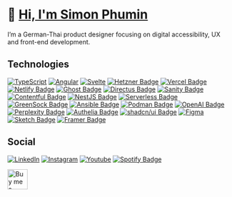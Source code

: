 # 👋 [Hi, I'm Simon Phumin](https://www.youtube.com/watch?v=dQw4w9WgXcQ)

I’m a German-Thai product designer focusing on digital accessibility, UX and front-end development.

## Technologies

[![TypeScript](https://img.shields.io/badge/TypeScript-%23007ACC.svg?style=flat&logoColor=fff&logo=typescript)](https://www.typescriptlang.org/)
[![Angular](https://img.shields.io/badge/Angular-DD0031?style=flat&logo=angular)](https://angular.dev/)
[![Svelte](https://img.shields.io/badge/Svelte-fff?style=flat&logo=svelte&logoColor=FF3E00)](https://svelte.dev/)
[![Hetzner Badge](https://img.shields.io/badge/Hetzner-D50C2D?logo=hetzner&logoColor=fff&style=flat)](https://www.hetzner.com/de/cloud/)
[![Vercel Badge](https://img.shields.io/badge/Vercel-000?logo=vercel&logoColor=fff&style=flat)](https://vercel.com/)
[![Netlify Badge](https://img.shields.io/badge/Netlify-fff?logo=netlify&logoColor=00C7B7&style=flat)](https://netlify.com/)
[![Ghost Badge](https://img.shields.io/badge/Ghost-15171A?logo=ghost&logoColor=fff&)](https://ghost.org/)
[![Directus Badge](https://img.shields.io/badge/Directus-263238?logo=directus&style=flat)](https://directus.io/)
[![Sanity Badge](https://img.shields.io/badge/Sanity-000?logo=sanity&logoColor=fff&style=flat)](https://directus.io/)
[![Contentful Badge](https://img.shields.io/badge/Contentful-2478CC?logo=contentful&logoColor=fff&style=flat)](https://www.contentful.com/)
[![NestJS Badge](https://img.shields.io/badge/NestJS-E0234E?logo=nestjs&logoColor=fff&style=flat)](https://nestjs.com/)
[![Serverless Badge](https://img.shields.io/badge/Serverless-FD5750?logo=serverless&logoColor=fff&style=flat)](https://www.serverless.com/)
[![GreenSock Badge](https://img.shields.io/badge/GreenSock-000?logo=greensock&logoColor=fff&style=flat)](https://gsap.com/)
[![Ansible Badge](https://img.shields.io/badge/Ansible-E00?logo=ansible&logoColor=fff&style=flat)](https://www.ansible.com/)
[![Podman Badge](https://img.shields.io/badge/Podman-892CA0?logo=podman&logoColor=fff&style=flat)](https://podman.io/)
[![OpenAI Badge](https://img.shields.io/badge/OpenAI-000?logo=openai&logoColor=fff&style=flat)](https://openai.com/)
[![Perplexity Badge](https://img.shields.io/badge/Perplexity-000?logo=perplexity&logoColor=fff&style=flat)](https://openai.com/)
[![Authelia Badge](https://img.shields.io/badge/Authelia-113155?logo=authelia&logoColor=fff&style=flat)](https://www.authelia.com/)
[![shadcn/ui Badge](https://img.shields.io/badge/shadcn%2Fui-000?logo=shadcnui&logoColor=fff&style=flat)](https://www.shadcn-svelte.com/)
[![Figma](https://img.shields.io/badge/Figma-000?style=flat&logo=figma&logoColor=white)](https://www.figma.com/)
[![Sketch Badge](https://img.shields.io/badge/Sketch-000?logo=sketch&logoColor=fff&style=flat)](https://www.sketch.com/)
[![Framer Badge](https://img.shields.io/badge/Framer-000?logo=framer&logoColor=fff&style=flat)](https://www.framer.com/)

## Social

[![LinkedIn](https://img.shields.io/badge/LinkedIn-blue?style=flat&logo=linkedin&logoColor=white)](https://www.linkedin.com/in/simonschweikert/)
[![Instagram](https://img.shields.io/badge/Instagram-E4405F?style=flat&logo=instagram&logoColor=white)](https://instagram.com/simonphumin)
[![Youtube](https://img.shields.io/badge/YouTube-red?style=flat&logo=youtube&logoColor=white)](https://www.youtube.com/@simonphumin)
[![Spotify Badge](https://img.shields.io/badge/Spotify-1DB954?logo=spotify&logoColor=fff&style=flat)](https://open.spotify.com/user/simonphumin)

<p><a href="https://www.buymeacoffee.com/simonphumin"> <img align="left" src="https://cdn.buymeacoffee.com/buttons/v2/default-yellow.png" height="45" alt="Buy me a coffee logo" /></a></p><br><br>
